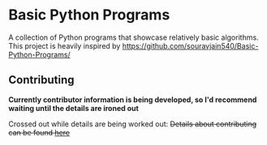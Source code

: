 # Basic Python Programs
A collection of Python programs that showcase relatively basic algorithms.
This project is heavily inspired by https://github.com/souravjain540/Basic-Python-Programs/

## Contributing

**Currently contributor information is being developed, so I'd recommend waiting until the details are ironed out**

Crossed out while details are being worked out: ~~Details about contributing can be found [here](CONTRIBUTING.md)~~